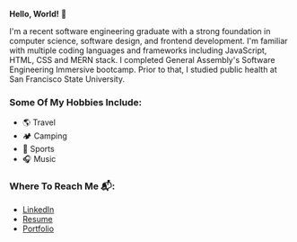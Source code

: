 
**Hello, World!** 👋

I'm a recent software engineering graduate with a strong foundation in computer science, software design, and frontend development. I'm familiar with multiple coding languages and frameworks including JavaScript, HTML, CSS and MERN stack. I completed General Assembly's Software Engineering Immersive bootcamp. Prior to that, I studied public health at San Francisco State University.

### Some Of My Hobbies Include: 

- 🌎 Travel
- 🏕 Camping
- 🏀 Sports
- 🎧 Music






### Where To Reach Me 📬: 

- [LinkedIn](https://www.linkedin.com/in/alexandra-vera)
- [Resume](https://docs.google.com/document/d/1Y_bNofXYKSb7Tcc3aNAbkIW56l57dfHA/edit)
- [Portfolio](https://alexvera1.github.io/personal-portfolio)


<!---
alexvera1/alexvera1 is a ✨ special ✨ repository because its `README.md` (this file) appears on your GitHub profile.
You can click the Preview link to take a look at your changes.
--->
